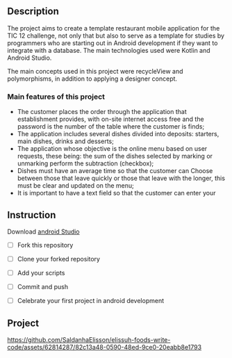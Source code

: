 ## Description
The project aims to create a template restaurant mobile application for the TIC 12 challenge, not only that
but also to serve as a template for studies by programmers who are starting out in Android development
if they want to integrate with a database. The main technologies used were Kotlin and Android Studio.

The main concepts used in this project were recycleView and polymorphisms, in addition to applying a designer concept.

### Main features of this project

- The customer places the order through the application that
establishment provides, with on-site internet access
free and the password is the number of the table where the customer is
finds;
- The application includes several dishes divided into deposits:
starters, main dishes, drinks and desserts;
- The application whose objective is the online menu based on
user requests, these being: the sum of the dishes
selected by marking or unmarking
perform the subtraction (checkbox);
- Dishes must have an average time so that the customer can
Choose between those that leave quickly or those that leave with the
longer, this must be clear and updated on the menu;
- It is important to have a text field so that the customer can
enter your



## Instruction
Download [android Studio](https://developer.android.com/studio?hl=pt-br) 

- [ ] Fork this repository

 - [ ] Clone your forked repository

 - [ ] Add your scripts

 - [ ] Commit and push

 - [ ] Celebrate your first project in android development

## Project



https://github.com/SaldanhaElisson/elissuh-foods-write-code/assets/62814287/82c13a48-0590-48ed-9ce0-20eabb8e1793




